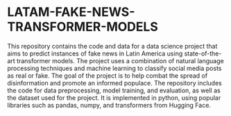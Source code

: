 # LATAM-FAKE-NEWS-TRANSFORMER-MODELS
This repository contains the code and data for a data science project that aims to predict instances of fake news in Latin America using state-of-the-art transformer models. The project uses a combination of natural language processing techniques and machine learning to classify social media posts as real or fake. The goal of the project is to help combat the spread of disinformation and promote an informed populace. The repository includes the code for data preprocessing, model training, and evaluation, as well as the dataset used for the project. It is implemented in python, using popular libraries such as pandas, numpy, and transformers from Hugging Face.
